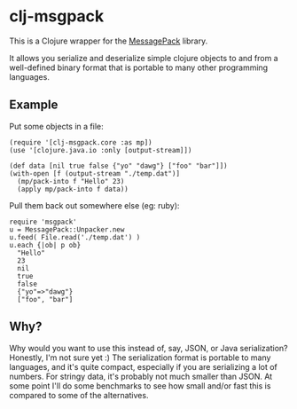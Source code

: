 # clj-msgpack #

This is a Clojure wrapper for the [MessagePack](http://msgpack.org/)
library.

It allows you serialize and deserialize simple clojure objects to and
from  a well-defined binary format that is portable to many other
programming languages.

## Example ##

Put some objects in a file:

    (require '[clj-msgpack.core :as mp])
    (use '[clojure.java.io :only [output-stream]])
    
    (def data [nil true false {"yo" "dawg"} ["foo" "bar"]])
    (with-open [f (output-stream "./temp.dat")]
      (mp/pack-into f "Hello" 23)
      (apply mp/pack-into f data))
    

Pull them back out somewhere else (eg: ruby):

    require 'msgpack'
    u = MessagePack::Unpacker.new
    u.feed( File.read('./temp.dat') )
    u.each {|ob| p ob}
      "Hello"
      23
      nil
      true
      false
      {"yo"=>"dawg"}
      ["foo", "bar"]
    

## Why? ##

Why would you want to use this instead of, say, JSON, or Java
serialization? Honestly, I'm not sure yet :) The serialization format
is portable to many languages, and it's quite compact, especially if
you are serializing a lot of numbers. For stringy data, it's probably
not much smaller than JSON. At some point I'll do some benchmarks to
see how small and/or fast this is compared to some of the
alternatives.

